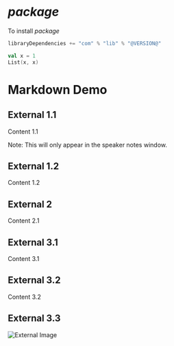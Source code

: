 # $package$

To install $package$
```scala
libraryDependencies += "com" % "lib" % "@VERSION@"
```

```scala mdoc
val x = 1
List(x, x)
```



# Markdown Demo



## External 1.1

Content 1.1

Note: This will only appear in the speaker notes window.


## External 1.2

Content 1.2



## External 2

Content 2.1



## External 3.1

Content 3.1


## External 3.2

Content 3.2


## External 3.3

![External Image](https://s3.amazonaws.com/static.slid.es/logo/v2/slides-symbol-512x512.png)
